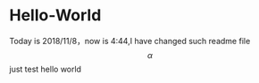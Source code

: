 # Hello-World
Today is 2018/11/8，now is 4:44,I have changed such readme file
$$\alpha$$
just test hello world
